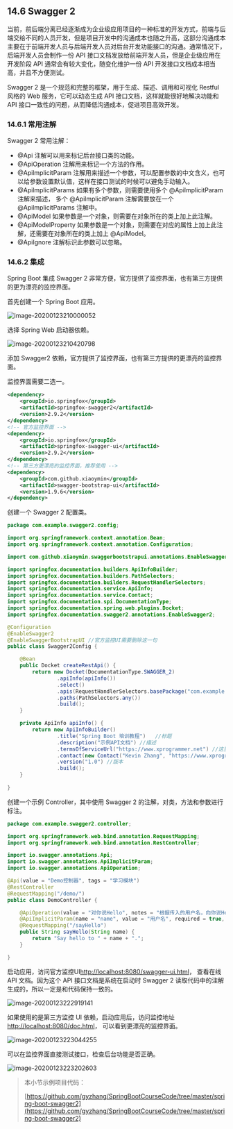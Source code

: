 ## 14.6 Swagger 2

当前，前后端分离已经逐渐成为企业级应用项目的一种标准的开发方式，前端与后端交给不同的人员开发，但是项目开发中的沟通成本也随之升高，这部分沟通成本主要在于前端开发人员与后端开发人员对后台开发功能接口的沟通。通常情况下，后端开发人员会制作一份 API 接口文档发放给前端开发人员，但是企业级应用在开发阶段 API 通常会有较大变化，随变化维护一份 API 开发接口文档成本相当高，并且不方便测试。

Swagger 2 是一个规范和完整的框架，用于生成、描述、调用和可视化 Restful 风格的 Web 服务，它可以动态生成 API 接口文档，这样就能很好地解决功能和 API 接口一致性的问题，从而降低沟通成本，促进项目高效开发。

### 14.6.1 常用注解

Swagger 2 常用注解：

- @Api 注解可以用来标记后台接口类的功能。
- @ApiOperation 注解用来标记一个方法的作用。
- @ApilmplicitParam 注解用来描述一个参数，可以配置参数的中文含义，也可以给参数设置默认值，这样在接口测试的时候可以避免手动输入。
- @ApilmplicitParams 如果有多个参数，则需要使用多个 @ApilmplicitParam 注解来描述， 多个 @ApilmplicitParam 注解需要放在一个 @ApilmplicitParams 注解中。
- @ApiModel 如果参数是一个对象，则需要在对象所在的类上加上此注解。
- @ApiModelProperty 如果参数是一个对象，则需要在对应的属性上加上此注解，还需要在对象所在的类上加上 @ApiModel。
- @ApiIgnore 注解标识此参数可以忽略。

### 14.6.2 集成

Spring Boot 集成 Swagger 2 非常方便，官方提供了监控界面，也有第三方提供的更为漂亮的监控界面。 

首先创建一个 Spring Boot 应用。

![image-20200123210000052](images/image-20200123210000052.png)

选择 Spring Web 启动器依赖。

![image-20200123210420798](images/image-20200123210420798.png)

添加 Swagger2 依赖，官方提供了监控界面，也有第三方提供的更漂亮的监控界面。

监控界面需要二选一。

```xml
<dependency>
    <groupId>io.springfox</groupId>
    <artifactId>springfox-swagger2</artifactId>
    <version>2.9.2</version>
</dependency>
<!-- 官方监控界面 -->
<dependency>
    <groupId>io.springfox</groupId>
    <artifactId>springfox-swagger-ui</artifactId>
    <version>2.9.2</version>
</dependency>
<!-- 第三方更漂亮的监控界面，推荐使用 -->
<dependency>
    <groupId>com.github.xiaoymin</groupId>
    <artifactId>swagger-bootstrap-ui</artifactId>
    <version>1.9.6</version>
</dependency>
```

创建一个 Swagger 2 配置类。

```java
package com.example.swagger2.config;

import org.springframework.context.annotation.Bean;
import org.springframework.context.annotation.Configuration;

import com.github.xiaoymin.swaggerbootstrapui.annotations.EnableSwaggerBootstrapUI;

import springfox.documentation.builders.ApiInfoBuilder;
import springfox.documentation.builders.PathSelectors;
import springfox.documentation.builders.RequestHandlerSelectors;
import springfox.documentation.service.ApiInfo;
import springfox.documentation.service.Contact;
import springfox.documentation.spi.DocumentationType;
import springfox.documentation.spring.web.plugins.Docket;
import springfox.documentation.swagger2.annotations.EnableSwagger2;

@Configuration
@EnableSwagger2
@EnableSwaggerBootstrapUI //官方监控UI需要删除这一句
public class Swagger2Config {

    @Bean
    public Docket createRestApi() {
        return new Docket(DocumentationType.SWAGGER_2)
                .apiInfo(apiInfo())
                .select()
                .apis(RequestHandlerSelectors.basePackage("com.example.swagger2"))
                .paths(PathSelectors.any())
                .build();
    }

    private ApiInfo apiInfo() {
        return new ApiInfoBuilder()
                .title("Spring Boot 培训教程")   //标题
                .description("示例API文档") //描述
                .termsOfServiceUrl("https://www.xprogrammer.net") //这里配置的是服务网站
                .contact(new Contact("Kevin Zhang", "https://www.xprogrammer.net", "goodman@example.com")) // 三个参数依次是姓名，个人网站，邮箱
                .version("1.0") //版本
                .build();
    }
    
}
```

创建一个示例 Controller，其中使用 Swagger 2 的注解，对类，方法和参数进行标注。

```java
package com.example.swagger2.controller;

import org.springframework.web.bind.annotation.RequestMapping;
import org.springframework.web.bind.annotation.RestController;

import io.swagger.annotations.Api;
import io.swagger.annotations.ApiImplicitParam;
import io.swagger.annotations.ApiOperation;

@Api(value = "Demo控制器", tags = "学习模块")
@RestController
@RequestMapping("/demo/")
public class DemoController {

	@ApiOperation(value = "对你说Hello", notes = "根据传入的用户名，向你说Hello。")
    @ApiImplicitParam(name = "name", value = "用户名", required = true, dataType = "String")
	@RequestMapping("/sayHello")
	public String sayHello(String name) {
		return "Say hello to " + name + ".";
	}

}
```

启动应用，访问官方监控UI[http://localhost:8080/swagger-ui.html](http://localhost:8080/swagger-ui.html)， 查看在线 API 文档。因为这个 API 接口文档是系统在启动时 Swagger 2 读取代码中的注解生成的，所以一定是和代码保持一致的。

![image-20200123222919141](images/image-20200123222919141.png)

如果使用的是第三方监控 UI 依赖，启动应用后，访问监控地址[http://localhost:8080/doc.html](http://localhost:8080/doc.html)， 可以看到更漂亮的监控界面。

![image-20200123223044255](images/image-20200123223044255.png)

可以在监控界面直接测试接口，检查后台功能是否正确。

![image-20200123223202603](images/image-20200123223202603.png)

> 本小节示例项目代码：
> 
> [https://github.com/gyzhang/SpringBootCourseCode/tree/master/spring-boot-swagger2](https://github.com/gyzhang/SpringBootCourseCode/tree/master/spring-boot-swagger2)
